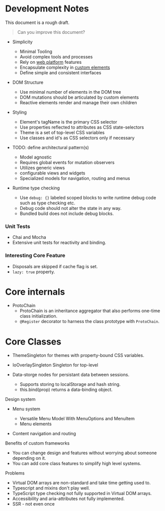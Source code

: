 # Development Notes

This document is a rough draft.

> Can you improve this document? 

- Simplicity
  - Minimal Tooling
  - Avoid complex tools and processes
  - Rely on <u>web platform</u> features
  - Encapsulate complexity in <u>custom elements</u>
  - Define simple and consistent interfaces

- DOM Structure
  - Use minimal number of elements in the DOM tree
  - DOM mutations should be articulated by custom elements
  - Reactive elements render and manage their own children

- Styling
  - Element's tagName is the primary CSS selector
  - Use properties reflected to attributes as CSS state-selectors
  - Theme is a set of top-level CSS variables
  - Use classes and id's as CSS selectors only if necessary

- TODO: define architectural pattern(s)
  - Model agnostic 
  - Requires global events for mutation observers
  - Utilizes generic views
  - configurable views and widgets
  - Specialized models for navigation, routing and menus

- Runtime type checking
  - Use `debug: {}` labeled scoped blocks to write runtime debug code such as type checking etc.
  - Debug code should not alter the state in any way.
  - Bundled build does not include debug blocks.






### Unit Tests

* Chai and Mocha
* Extensive unit tests for reactivity and binding.

### Interesting Core Feature

* Disposals are skipped if cache flag is set.
* `lazy: true` property.

# Core internals

* ProtoChain
    - ProtoChain is an inheritance aggregator that also performs one-time class initialization.
    - `@Register` decorator to harness the class prototype with `ProtoChain`.


# Core Classes

* ThemeSingleton for themes with property-bound CSS variables.

* IoOverlaySingleton Singleton for top-level 

* Data-storge nodes for persistant data between sessions.
    - Supports storing to localStorage and hash string.
    - this.bind(prop) returns a data-binding object.

Design system

* Menu system
    - Versatile Menu Model With MenuOptions and MenuItem
    - Menu elements

* Content navigation and routing

Benefits of custom frameworks

* You can change design and features without worrying about someone depending on it.
* You can add core class features to simplify high level systems.

Problems

* Virtual DOM arrays are non-standard and take time getting used to.
* Typescript and mixins don't play well.
* TypeScript type checking not fully supported in Virtual DOM arrays.
* Accessibility and aria-attributes not fully implemented.
* SSR - not even once